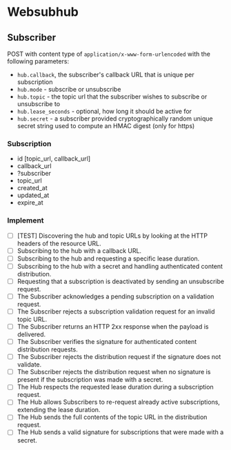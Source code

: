 # Websubhub

## Subscriber
POST with content type of `application/x-www-form-urlencoded` with the following parameters:
  - `hub.callback`, the subscriber's callback URL that is unique per subscription
  - `hub.mode` - subscribe or unsubscribe
  - `hub.topic` - the topic url that the subscriber wishes to subscribe or unsubscribe to
  - `hub.lease_seconds` - optional, how long it should be active for
  - `hub.secret` - a subscriber provided cryptographically random unique secret string used to compute an HMAC digest (only for https)

### Subscription
  - id [topic_url, callback_url]
  - callback_url
  - ?subscriber
  - topic_url
  - created_at
  - updated_at
  - expire_at

### Implement
- [ ] [TEST] Discovering the hub and topic URLs by looking at the HTTP headers of the resource URL.
- [ ] Subscribing to the hub with a callback URL.
- [ ] Subscribing to the hub and requesting a specific lease duration.
- [ ] Subscribing to the hub with a secret and handling authenticated content distribution.
- [ ] Requesting that a subscription is deactivated by sending an unsubscribe request.
- [ ] The Subscriber acknowledges a pending subscription on a validation request.
- [ ] The Subscriber rejects a subscription validation request for an invalid topic URL.
- [ ] The Subscriber returns an HTTP 2xx response when the payload is delivered.
- [ ] The Subscriber verifies the signature for authenticated content distribution requests.
- [ ] The Subscriber rejects the distribution request if the signature does not validate.
- [ ] The Subscriber rejects the distribution request when no signature is present if the subscription was made with a secret.
- [ ] The Hub respects the requested lease duration during a subscription request.
- [ ] The Hub allows Subscribers to re-request already active subscriptions, extending the lease duration.
- [ ] The Hub sends the full contents of the topic URL in the distribution request.
- [ ] The Hub sends a valid signature for subscriptions that were made with a secret.